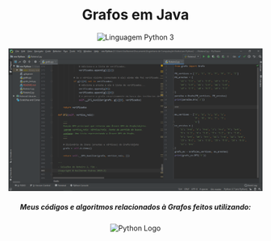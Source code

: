 <!-- Título do Repô -->
<h1 align="center">
  Grafos em Java
</h1>

<!-- Badge da Linguagem -->
<p align="center">
    <img src="https://img.shields.io/badge/Linguagem-Python%203-green.svg?style=flat&colorB=26ea20" alt="Linguagem Python 3">
</p>

<!-- Screenshot -->
<p align="center">
  <img src="screenshots/Grafo_python.png" />
</p>

<!-- Subtítulo -->
<h5 align="center"> 
  Meus códigos e algoritmos relacionados à Grafos feitos utilizando:
</h5>

<!-- Logo da Linguagem -->
<p align="center">
    <img align="center" src="https://http2.mlstatic.com/curso-de-python-3-D_NQ_NP_724590-MLB29230265467_012019-F.jpg" alt="Python Logo" width="150">
</p>